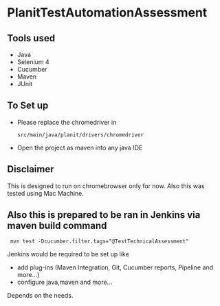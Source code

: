 # PlanitTestAutomationAssessment

## Tools used
* Java
* Selenium 4
* Cucumber
* Maven
* JUnit



## To Set up
* Please replace the chromedriver in
    ```
    src/main/java/planit/drivers/chromedriver
    ```
* Open the project as maven into any java IDE 

## Disclaimer
This is designed to run on chromebrowser only for now.
Also this was tested using Mac Machine.

## Also this is prepared to be ran in Jenkins via maven build command
  ```
   mvn test -Dcucumber.filter.tags="@TestTechnicalAssessment"
  ```
Jenkins would be required to be set up like 
* add plug-ins (Maven Integration, Git, Cucumber reports, Pipeline and more...)
* configure java,maven and more...

Depends on the needs.
